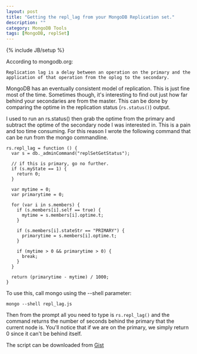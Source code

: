 ```yaml
---
layout: post
title: "Getting the repl_lag from your MongoDB Replication set."
description: ""
category: MongoDB Tools 
tags: [MongoDB, replSet]
---
```

{% include JB/setup %}

According to mongodb.org: 

    Replication lag is a delay between an operation on the primary and the
    application of that operation from the oplog to the secondary. 

MongoDB has an eventually consistent model of replication. This is just fine
most of the time. Sometimes though, it's interesting to find out just how far
behind your secondaries are from the master. This can be done by comparing the
optime in the replication status (`rs.status()`) output.

I used to run an rs.status() then grab the optime from the primary and
subtract the optime of the secondary node I was interested in. This is a pain and too
time consuming. For this reason I wrote the following command that can be run
from the mongo commandline.

    rs.repl_lag = function () {
      var s = db._adminCommand("replSetGetStatus");
     
      // if this is primary, go no further.
      if (s.myState == 1) {
        return 0;
      }
     
      var mytime = 0;
      var primarytime = 0;
     
      for (var i in s.members) {
        if (s.members[i].self == true) {
          mytime = s.members[i].optime.t;
        }
     
        if (s.members[i].stateStr == "PRIMARY") {
          primarytime = s.members[i].optime.t;
        }
     
        if (mytime > 0 && primarytime > 0) {
          break;
        }
      }
     
      return (primarytime - mytime) / 1000;
    }

To use this, call mongo using the --shell parameter:

    mongo --shell repl_lag.js

Then from the prompt all you need to type is `rs.repl_lag()` and the command
returns the number of seconds behind the primary that the current node is.
You'll notice that if we are on the primary, we simply return 0 since it can't
be behind itself.

The script can be downloaded from
[Gist](https://gist.github.com/aaronott/5045018)
